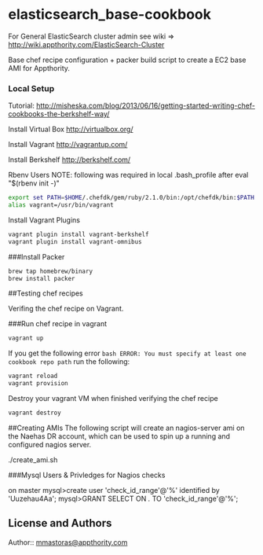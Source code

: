 # elasticsearch_base-cookbook

For General ElasticSearch cluster admin see wiki => http://wiki.appthority.com/ElasticSearch-Cluster

Base chef recipe configuration + packer build script to create a EC2 base AMI for Appthority.

### Local Setup

Tutorial: http://misheska.com/blog/2013/06/16/getting-started-writing-chef-cookbooks-the-berkshelf-way/

Install Virtual Box http://virtualbox.org/

Install Vagrant http://vagrantup.com/

Install Berkshelf http://berkshelf.com/ 

  Rbenv Users NOTE: following was required in local .bash_profile after eval "$(rbenv init -)"
  ```bash
  export set PATH=$HOME/.chefdk/gem/ruby/2.1.0/bin:/opt/chefdk/bin:$PATH 
  alias vagrant=/usr/bin/vagrant
  ```

Install Vagrant Plugins

```bash
vagrant plugin install vagrant-berkshelf
vagrant plugin install vagrant-omnibus
```

###Install Packer 

```bash
brew tap homebrew/binary
brew install packer
```

##Testing chef recipes

Verifing the chef recipe on Vagrant.


###Run chef recipe in vagrant
```bash
vagrant up
```

If you get the following error ```bash ERROR: You must specify at least one cookbook repo path``` run the following:

```bash
vagrant reload
vagrant provision
```

Destroy your vagrant VM when finished verifying the chef recipe
```bash
vagrant destroy
```

##Creating AMIs
The following script will create an nagios-server ami on the Naehas DR account, which can be used to spin up a running and configured nagios server.

./create_ami.sh <aws access key> <aws secret key>

###Mysql Users & Privledges for Nagios checks

on master
mysql>create user 'check_id_range'@'%' identified by 'Uuzehau4Aa';
mysql>GRANT SELECT ON *.* TO 'check_id_range'@'%';


## License and Authors

Author:: mmastoras@appthority.com
